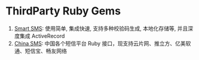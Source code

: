 ThirdParty Ruby Gems
====================

1. [Smart SMS](https://github.com/lyfeyaj/smart_sms): 使用简单, 集成快速, 支持多种校验码生成, 本地化存储等, 并且深度集成 ActiveRecord
2. [China SMS](https://github.com/saberma/china_sms): 中国各个短信平台 Ruby 接口，现支持云片网、推立方、亿美软通、短信宝、畅友网络
